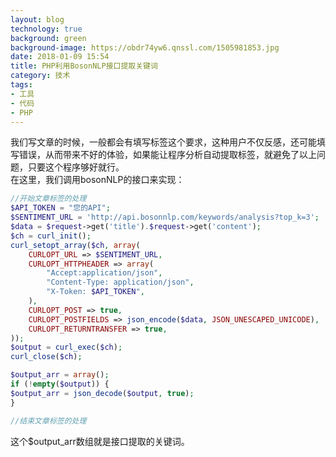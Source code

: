 ```yaml
---
layout: blog
technology: true
background: green
background-image: https://obdr74yw6.qnssl.com/1505981853.jpg
date: 2018-01-09 15:54
title: PHP利用BosonNLP接口提取关键词
category: 技术
tags:
- 工具
- 代码
- PHP
---
```


我们写文章的时候，一般都会有填写标签这个要求，这种用户不仅反感，还可能填写错误，从而带来不好的体验，如果能让程序分析自动提取标签，就避免了以上问题，只要这个程序够好就行。  
在这里，我们调用bosonNLP的接口来实现：  
```php
//开始文章标签的处理
$API_TOKEN = "您的API";
$SENTIMENT_URL = 'http://api.bosonnlp.com/keywords/analysis?top_k=3';
$data = $request->get('title').$request->get('content');
$ch = curl_init();
curl_setopt_array($ch, array(
    CURLOPT_URL => $SENTIMENT_URL,
    CURLOPT_HTTPHEADER => array(
        "Accept:application/json",
        "Content-Type: application/json",
        "X-Token: $API_TOKEN",
    ),
    CURLOPT_POST => true,
    CURLOPT_POSTFIELDS => json_encode($data, JSON_UNESCAPED_UNICODE),
    CURLOPT_RETURNTRANSFER => true,
));
$output = curl_exec($ch);
curl_close($ch);

$output_arr = array();
if (!empty($output)) {
$output_arr = json_decode($output, true);
}

//结束文章标签的处理
```

这个$output_arr数组就是接口提取的关键词。